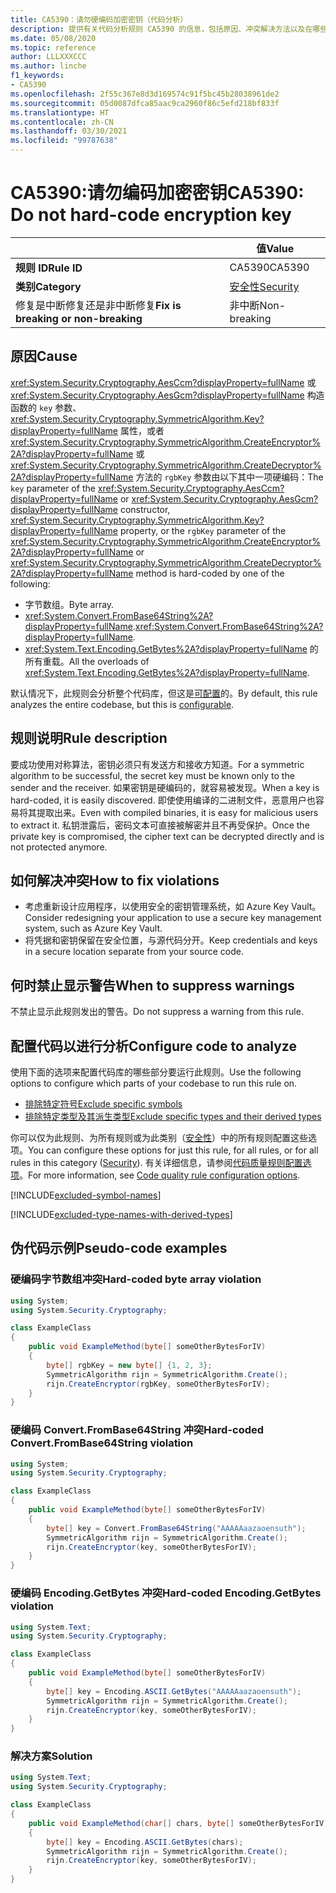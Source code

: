 ```yaml
---
title: CA5390：请勿硬编码加密密钥（代码分析）
description: 提供有关代码分析规则 CA5390 的信息，包括原因、冲突解决方法以及在哪些情况下可禁止显示此规则的警告。
ms.date: 05/08/2020
ms.topic: reference
author: LLLXXXCCC
ms.author: linche
f1_keywords:
- CA5390
ms.openlocfilehash: 2f55c367e8d3d169574c91f5bc45b28038961de2
ms.sourcegitcommit: 05d0087dfca85aac9ca2960f86c5efd218bf833f
ms.translationtype: HT
ms.contentlocale: zh-CN
ms.lasthandoff: 03/30/2021
ms.locfileid: "99787638"
---
```

# <a name="ca5390-do-not-hard-code-encryption-key"></a><span data-ttu-id="d729f-103">CA5390:请勿编码加密密钥</span><span class="sxs-lookup"><span data-stu-id="d729f-103">CA5390: Do not hard-code encryption key</span></span>

| | <span data-ttu-id="d729f-104">值</span><span class="sxs-lookup"><span data-stu-id="d729f-104">Value</span></span> |
|-|-|
| <span data-ttu-id="d729f-105">**规则 ID**</span><span class="sxs-lookup"><span data-stu-id="d729f-105">**Rule ID**</span></span> |<span data-ttu-id="d729f-106">CA5390</span><span class="sxs-lookup"><span data-stu-id="d729f-106">CA5390</span></span>|
| <span data-ttu-id="d729f-107">**类别**</span><span class="sxs-lookup"><span data-stu-id="d729f-107">**Category**</span></span> |[<span data-ttu-id="d729f-108">安全性</span><span class="sxs-lookup"><span data-stu-id="d729f-108">Security</span></span>](security-warnings.md)|
| <span data-ttu-id="d729f-109">修复是中断修复还是非中断修复</span><span class="sxs-lookup"><span data-stu-id="d729f-109">**Fix is breaking or non-breaking**</span></span> |<span data-ttu-id="d729f-110">非中断</span><span class="sxs-lookup"><span data-stu-id="d729f-110">Non-breaking</span></span>|

## <a name="cause"></a><span data-ttu-id="d729f-111">原因</span><span class="sxs-lookup"><span data-stu-id="d729f-111">Cause</span></span>

<span data-ttu-id="d729f-112"><xref:System.Security.Cryptography.AesCcm?displayProperty=fullName> 或 <xref:System.Security.Cryptography.AesGcm?displayProperty=fullName> 构造函数的 `key` 参数、<xref:System.Security.Cryptography.SymmetricAlgorithm.Key?displayProperty=fullName> 属性，或者 <xref:System.Security.Cryptography.SymmetricAlgorithm.CreateEncryptor%2A?displayProperty=fullName> 或 <xref:System.Security.Cryptography.SymmetricAlgorithm.CreateDecryptor%2A?displayProperty=fullName> 方法的 `rgbKey` 参数由以下其中一项硬编码：</span><span class="sxs-lookup"><span data-stu-id="d729f-112">The `key` parameter of the <xref:System.Security.Cryptography.AesCcm?displayProperty=fullName> or <xref:System.Security.Cryptography.AesGcm?displayProperty=fullName> constructor, <xref:System.Security.Cryptography.SymmetricAlgorithm.Key?displayProperty=fullName> property, or the `rgbKey` parameter of the <xref:System.Security.Cryptography.SymmetricAlgorithm.CreateEncryptor%2A?displayProperty=fullName> or <xref:System.Security.Cryptography.SymmetricAlgorithm.CreateDecryptor%2A?displayProperty=fullName> method is hard-coded by one of the following:</span></span>

- <span data-ttu-id="d729f-113">字节数组。</span><span class="sxs-lookup"><span data-stu-id="d729f-113">Byte array.</span></span>
- <span data-ttu-id="d729f-114"><xref:System.Convert.FromBase64String%2A?displayProperty=fullName>.</span><span class="sxs-lookup"><span data-stu-id="d729f-114"><xref:System.Convert.FromBase64String%2A?displayProperty=fullName>.</span></span>
- <span data-ttu-id="d729f-115"><xref:System.Text.Encoding.GetBytes%2A?displayProperty=fullName> 的所有重载。</span><span class="sxs-lookup"><span data-stu-id="d729f-115">All the overloads of <xref:System.Text.Encoding.GetBytes%2A?displayProperty=fullName>.</span></span>

<span data-ttu-id="d729f-116">默认情况下，此规则会分析整个代码库，但这是[可配置](#configure-code-to-analyze)的。</span><span class="sxs-lookup"><span data-stu-id="d729f-116">By default, this rule analyzes the entire codebase, but this is [configurable](#configure-code-to-analyze).</span></span>

## <a name="rule-description"></a><span data-ttu-id="d729f-117">规则说明</span><span class="sxs-lookup"><span data-stu-id="d729f-117">Rule description</span></span>

<span data-ttu-id="d729f-118">要成功使用对称算法，密钥必须只有发送方和接收方知道。</span><span class="sxs-lookup"><span data-stu-id="d729f-118">For a symmetric algorithm to be successful, the secret key must be known only to the sender and the receiver.</span></span> <span data-ttu-id="d729f-119">如果密钥是硬编码的，就容易被发现。</span><span class="sxs-lookup"><span data-stu-id="d729f-119">When a key is hard-coded, it is easily discovered.</span></span> <span data-ttu-id="d729f-120">即使使用编译的二进制文件，恶意用户也容易将其提取出来。</span><span class="sxs-lookup"><span data-stu-id="d729f-120">Even with compiled binaries, it is easy for malicious users to extract it.</span></span> <span data-ttu-id="d729f-121">私钥泄露后，密码文本可直接被解密并且不再受保护。</span><span class="sxs-lookup"><span data-stu-id="d729f-121">Once the private key is compromised, the cipher text can be decrypted directly and is not protected anymore.</span></span>

## <a name="how-to-fix-violations"></a><span data-ttu-id="d729f-122">如何解决冲突</span><span class="sxs-lookup"><span data-stu-id="d729f-122">How to fix violations</span></span>

- <span data-ttu-id="d729f-123">考虑重新设计应用程序，以使用安全的密钥管理系统，如 Azure Key Vault。</span><span class="sxs-lookup"><span data-stu-id="d729f-123">Consider redesigning your application to use a secure key management system, such as Azure Key Vault.</span></span>
- <span data-ttu-id="d729f-124">将凭据和密钥保留在安全位置，与源代码分开。</span><span class="sxs-lookup"><span data-stu-id="d729f-124">Keep credentials and keys in a secure location separate from your source code.</span></span>

## <a name="when-to-suppress-warnings"></a><span data-ttu-id="d729f-125">何时禁止显示警告</span><span class="sxs-lookup"><span data-stu-id="d729f-125">When to suppress warnings</span></span>

<span data-ttu-id="d729f-126">不禁止显示此规则发出的警告。</span><span class="sxs-lookup"><span data-stu-id="d729f-126">Do not suppress a warning from this rule.</span></span>

## <a name="configure-code-to-analyze"></a><span data-ttu-id="d729f-127">配置代码以进行分析</span><span class="sxs-lookup"><span data-stu-id="d729f-127">Configure code to analyze</span></span>

<span data-ttu-id="d729f-128">使用下面的选项来配置代码库的哪些部分要运行此规则。</span><span class="sxs-lookup"><span data-stu-id="d729f-128">Use the following options to configure which parts of your codebase to run this rule on.</span></span>

- [<span data-ttu-id="d729f-129">排除特定符号</span><span class="sxs-lookup"><span data-stu-id="d729f-129">Exclude specific symbols</span></span>](#exclude-specific-symbols)
- [<span data-ttu-id="d729f-130">排除特定类型及其派生类型</span><span class="sxs-lookup"><span data-stu-id="d729f-130">Exclude specific types and their derived types</span></span>](#exclude-specific-types-and-their-derived-types)

<span data-ttu-id="d729f-131">你可以仅为此规则、为所有规则或为此类别（[安全性](security-warnings.md)）中的所有规则配置这些选项。</span><span class="sxs-lookup"><span data-stu-id="d729f-131">You can configure these options for just this rule, for all rules, or for all rules in this category ([Security](security-warnings.md)).</span></span> <span data-ttu-id="d729f-132">有关详细信息，请参阅[代码质量规则配置选项](../code-quality-rule-options.md)。</span><span class="sxs-lookup"><span data-stu-id="d729f-132">For more information, see [Code quality rule configuration options](../code-quality-rule-options.md).</span></span>

[!INCLUDE[excluded-symbol-names](~/includes/code-analysis/excluded-symbol-names.md)]

[!INCLUDE[excluded-type-names-with-derived-types](~/includes/code-analysis/excluded-type-names-with-derived-types.md)]

## <a name="pseudo-code-examples"></a><span data-ttu-id="d729f-133">伪代码示例</span><span class="sxs-lookup"><span data-stu-id="d729f-133">Pseudo-code examples</span></span>

### <a name="hard-coded-byte-array-violation"></a><span data-ttu-id="d729f-134">硬编码字节数组冲突</span><span class="sxs-lookup"><span data-stu-id="d729f-134">Hard-coded byte array violation</span></span>

```csharp
using System;
using System.Security.Cryptography;

class ExampleClass
{
    public void ExampleMethod(byte[] someOtherBytesForIV)
    {
        byte[] rgbKey = new byte[] {1, 2, 3};
        SymmetricAlgorithm rijn = SymmetricAlgorithm.Create();
        rijn.CreateEncryptor(rgbKey, someOtherBytesForIV);
    }
}
```

### <a name="hard-coded-convertfrombase64string-violation"></a><span data-ttu-id="d729f-135">硬编码 Convert.FromBase64String 冲突</span><span class="sxs-lookup"><span data-stu-id="d729f-135">Hard-coded Convert.FromBase64String violation</span></span>

```csharp
using System;
using System.Security.Cryptography;

class ExampleClass
{
    public void ExampleMethod(byte[] someOtherBytesForIV)
    {
        byte[] key = Convert.FromBase64String("AAAAAaazaoensuth");
        SymmetricAlgorithm rijn = SymmetricAlgorithm.Create();
        rijn.CreateEncryptor(key, someOtherBytesForIV);
    }
}
```

### <a name="hard-coded-encodinggetbytes-violation"></a><span data-ttu-id="d729f-136">硬编码 Encoding.GetBytes 冲突</span><span class="sxs-lookup"><span data-stu-id="d729f-136">Hard-coded Encoding.GetBytes violation</span></span>

```csharp
using System.Text;
using System.Security.Cryptography;

class ExampleClass
{
    public void ExampleMethod(byte[] someOtherBytesForIV)
    {
        byte[] key = Encoding.ASCII.GetBytes("AAAAAaazaoensuth");
        SymmetricAlgorithm rijn = SymmetricAlgorithm.Create();
        rijn.CreateEncryptor(key, someOtherBytesForIV);
    }
}
```

### <a name="solution"></a><span data-ttu-id="d729f-137">解决方案</span><span class="sxs-lookup"><span data-stu-id="d729f-137">Solution</span></span>

```csharp
using System.Text;
using System.Security.Cryptography;

class ExampleClass
{
    public void ExampleMethod(char[] chars, byte[] someOtherBytesForIV)
    {
        byte[] key = Encoding.ASCII.GetBytes(chars);
        SymmetricAlgorithm rijn = SymmetricAlgorithm.Create();
        rijn.CreateEncryptor(key, someOtherBytesForIV);
    }
}
```
